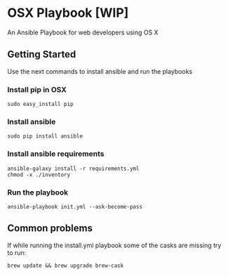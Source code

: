 # OSX Playbook [WIP]

An Ansible Playbook for web developers using OS X

## Getting Started

Use the next commands to install ansible and run the playbooks

### Install pip in OSX

    sudo easy_install pip

### Install ansible

    sudo pip install ansible

### Install ansible requirements

    ansible-galaxy install -r requirements.yml
    chmod -x ./inventory

### Run the playbook

    ansible-playbook init.yml --ask-become-pass

## Common problems

If while running the install.yml playbook some of the casks are missing try to run:

    brew update && brew upgrade brew-cask
